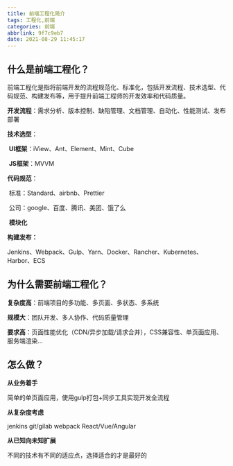 ```yaml
---
title: 前端工程化简介
tags: 工程化,前端
categories: 前端
abbrlink: 9f7c9eb7
date: 2021-08-29 11:45:17
---
```

## 什么是前端工程化？

前端工程化是指将前端开发的流程规范化、标准化，包括开发流程、技术选型、代码规范、构建发布等，用于提升前端工程师的开发效率和代码质量。

**开发流程**：需求分析、版本控制、缺陷管理、文档管理、自动化、性能测试、发布部署

**技术选型**：

​	**UI框架**：iView、Ant、Element、Mint、Cube

​	**JS框架**：MVVM

**代码规范**：

​	标准：Standard、airbnb、Prettier

​	公司：google、百度、腾讯、美团、饿了么

​	**模块化**

**构建发布：**

​	Jenkins、Webpack、Gulp、Yarn、Docker、Rancher、Kubernetes、Harbor、ECS

## 为什么需要前端工程化？

**复杂度高**：前端项目的多功能、多页面、多状态、多系统

**规模大**：团队开发、多人协作、代码质量管理

**要求高**：页面性能优化（CDN/异步加载/请求合并），CSS兼容性、单页面应用、服务端渲染...

## 怎么做？

**从业务着手**

简单的单页面应用，使用gulp打包+同步工具实现开发全流程

**从复杂度考虑**

jenkins git/gilab webpack React/Vue/Angular

**从已知向未知扩展**

不同的技术有不同的适应点，选择适合的才是最好的
